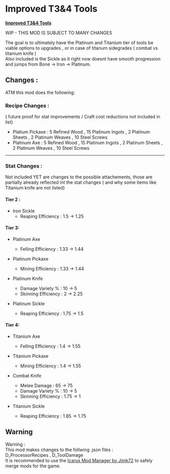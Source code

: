 # Improved T3&4 Tools
[**Improved T3&4 Tools**](https://github.com/CryorusTheDragon/Icarus_Mods/edit/Improved_T3%2B4_Tools)

WIP - THIS MOD IS SUBJECT TO MANY CHANGES

The goal is to ultimately have the Platinum and Titanium tier of tools be viable options to upgrades , or in case of titanum sidegrades ( combat vs titanium knife ) <br>
Also included is the Sickle as it right now doesnt have smooth progression and jumps from Bone -> Iron -> Platinum. 


## Changes :
ATM this mod does the following: <br> 

### Recipe Changes :
( future proof for stat improvements / Craft cost reductions not included in list) <br>
  - Platium Pickaxe : 5 Refined Wood , 15 Platinum Ingots , 2 Platinum Sheets , 2 Platinum Weaves , 10 Steel Screws 
  - Platinum Axe : 5 Refined Wood , 15 Platinum Ingots , 2 Platinum Sheets , 2 Platinum Weaves , 10 Steel Screws

---

### Stat Changes :

Not included YET are changes to the possible attachements, those are partially already reflected int the stat changes ( and why some items like Titanium knife are not listed) 

#### Tier 2 : 
  - Iron Sickle
    - Reaping Efficiency : 1.5 -> 1.25

#### Tier 3:
  - Platinum Axe
    - Felling Efficiency : 1.33 -> 1.44
      
  - Platinum Pickaxe
    - Mining Efficiency : 1.33 -> 1.44
      
  - Platinum Knife
    - Damage Variety % : 10 -> 5 
    - Skinning Efficiency : 2 -> 2.25
      
  - Platinum Sickle 
    - Reaping Efficiency : 1.75 -> 1.5

#### Tier 4: 
  - Titanium Axe
    - Felling Efficiency : 1.4 -> 1.55
      
  - Titanium Pickaxe
    - Mining Efficiency : 1.4 -> 1.55
      
  - Combat Knife
    - Melee Damage : 65 -> 75
    - Damage Variety % : 10 -> 5 
    - Skinning Efficiency : 1.75 -> 1
          
  - Titanium Sickle
    - Reaping Efficiency : 1.85 -> 1.75
      
  

## Warning
 Warning :<br>
This mod makes changes to the follwing .json files :<br> D_ProcessorRecipes , D_ToolDamage <br>
It is recommended to use the [Icarus Mod Manager by Jimk72](https://github.com/Jimk72/Icarus_Software/raw/main/IcarusModManager_1_6_7_Full.zip) to safely merge mods for the game.

